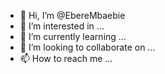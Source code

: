 - 👋 Hi, I’m @EbereMbaebie
- 👀 I’m interested in ...
- 🌱 I’m currently learning ...
- 💞️ I’m looking to collaborate on ...
- 📫 How to reach me ...

<!---
EbereMbaebie/EbereMbaebie is a ✨ special ✨ repository because its `README.md` (this file) appears on your GitHub profile.
You can click the Preview link to take a look at your changes.
--->
